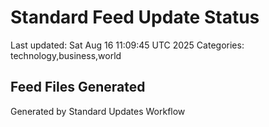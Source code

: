 # Standard Feed Update Status
Last updated: Sat Aug 16 11:09:45 UTC 2025
Categories: technology,business,world

## Feed Files Generated

Generated by Standard Updates Workflow
